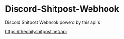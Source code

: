 # Discord-Shitpost-Webhook


Discord Shitpost Webhook powerd by this api's

https://thedailyshitpost.net/api
